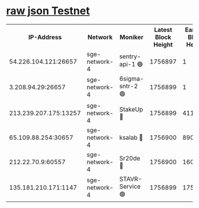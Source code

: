 
[raw json Testnet](https://rpc-check.sget.stavr.tech/sget/rpc-sget-result.json)
=


<table><tr><th>IP-Address</th><th>Network</th><th>Moniker</th><th>Latest Block Height</th><th>Earliest Block Height</th><th>Catching Up</th><th>Tx Index</th><th>Voting Power</th><th>Scan Time</th></tr><tr><td>54.226.104.121:26657</td><td>sge-network-4</td><td>sentry-api-1 🟢</td><td>1756897</td><td>1</td><td>False</td><td>on</td><td>0</td><td>2024-02-27T05:07:03.091128638UTC</td></tr><tr><td>3.208.94.29:26657</td><td>sge-network-4</td><td>6sigma-sntr-2 🟢</td><td>1756899</td><td>1</td><td>False</td><td>on</td><td>0</td><td>2024-02-27T05:07:12.406217139UTC</td></tr><tr><td>213.239.207.175:13257</td><td>sge-network-4</td><td>StakeUp 🔴</td><td>1756899</td><td>411001</td><td>False</td><td>off</td><td>100</td><td>2024-02-27T05:07:11.471530276UTC</td></tr><tr><td>65.109.88.254:30657</td><td>sge-network-4</td><td>ksalab 🔴</td><td>1756900</td><td>890001</td><td>False</td><td>off</td><td>2308</td><td>2024-02-27T05:07:18.872040338UTC</td></tr><tr><td>212.22.70.9:60557</td><td>sge-network-4</td><td>Sr20de 🔴</td><td>1756900</td><td>1608978</td><td>False</td><td>on</td><td>104</td><td>2024-02-27T05:07:21.320034405UTC</td></tr><tr><td>135.181.210.171:1147</td><td>sge-network-4</td><td>STAVR-Service 🟢</td><td>1756899</td><td>1752001</td><td>False</td><td>on</td><td>0</td><td>2024-02-27T05:07:11.808004969UTC</td></tr></table>
